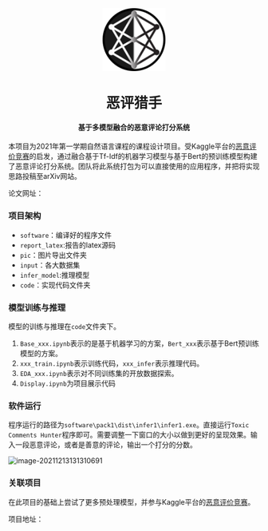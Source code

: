 



<div align="center">
  <img src="12321341234.PNG" alt="" width="25%" height="25%">
  <h1>恶评猎手</h1>
  <h4>基于多模型融合的恶意评论打分系统</h4>
</div>

本项目为2021年第一学期自然语言课程的课程设计项目。受Kaggle平台的[恶意评价竞赛](https://www.kaggle.com/c/jigsaw-toxic-severity-rating)的启发，通过融合基于Tf-Idf的机器学习模型与基于Bert的预训练模型构建了恶意评论打分系统。团队将此系统打包为可以直接使用的应用程序，并把将实现思路投稿至arXiv网站。

论文网址：[]()

### 项目架构

* `software`：编译好的程序文件
* `report_latex`:报告的latex源码
* `pic`：图片导出文件夹
* `input`：各大数据集
* `infer_model`:推理模型
* `code`：实现代码文件夹

### 模型训练与推理

模型的训练与推理在`code`文件夹下。

1. `Base_xxx.ipynb`表示的是基于机器学习的方案，`Bert_xxx`表示基于Bert预训练模型的方案。
2. `xxx_train.ipynb`表示训练代码，`xxx_infer`表示推理代码。
3. `EDA_xxx.ipynb`表示对不同训练集的开放数据探索。
4. `Display.ipynb`为项目展示代码

### 软件运行

程序运行的路径为`software\pack1\dist\infer1\infer1.exe`。直接运行```Toxic Comments Hunter```程序即可。需要调整一下窗口的大小以做到更好的呈现效果。输入一段恶意评论，或者是善意的评论，输出一个打分的分数。

![image-20211213131310691](https://gitee.com/AICollector/picgo/raw/master/img/image-20211213131310691.png)

### 关联项目

在此项目的基础上尝试了更多预处理模型，并参与Kaggle平台的[恶意评价竞赛](https://www.kaggle.com/c/jigsaw-toxic-severity-rating)。

项目地址：[]()



















